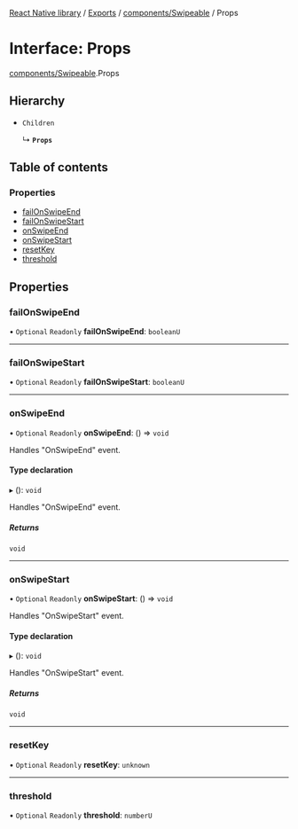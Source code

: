 [React Native library](../index.md) / [Exports](../modules.md) / [components/Swipeable](../modules/components_Swipeable.md) / Props

# Interface: Props

[components/Swipeable](../modules/components_Swipeable.md).Props

## Hierarchy

- `Children`

  ↳ **`Props`**

## Table of contents

### Properties

- [failOnSwipeEnd](components_Swipeable.Props.md#failonswipeend)
- [failOnSwipeStart](components_Swipeable.Props.md#failonswipestart)
- [onSwipeEnd](components_Swipeable.Props.md#onswipeend)
- [onSwipeStart](components_Swipeable.Props.md#onswipestart)
- [resetKey](components_Swipeable.Props.md#resetkey)
- [threshold](components_Swipeable.Props.md#threshold)

## Properties

### failOnSwipeEnd

• `Optional` `Readonly` **failOnSwipeEnd**: `booleanU`

___

### failOnSwipeStart

• `Optional` `Readonly` **failOnSwipeStart**: `booleanU`

___

### onSwipeEnd

• `Optional` `Readonly` **onSwipeEnd**: () => `void`

Handles "OnSwipeEnd" event.

#### Type declaration

▸ (): `void`

Handles "OnSwipeEnd" event.

##### Returns

`void`

___

### onSwipeStart

• `Optional` `Readonly` **onSwipeStart**: () => `void`

Handles "OnSwipeStart" event.

#### Type declaration

▸ (): `void`

Handles "OnSwipeStart" event.

##### Returns

`void`

___

### resetKey

• `Optional` `Readonly` **resetKey**: `unknown`

___

### threshold

• `Optional` `Readonly` **threshold**: `numberU`
